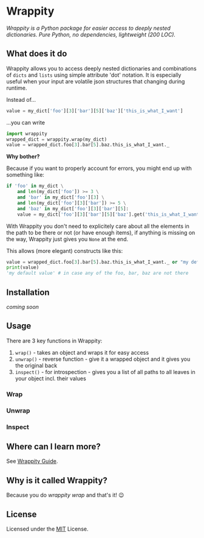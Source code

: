 # Wrappity

_Wrappity is a Python package for easier access to deeply nested dictionaries._
_Pure Python, no dependencies, lightweight (200 LOC)._

## What does it do

Wrappity allows you to access deeply nested dictionaries and combinations of `dicts` and `lists` using simple attribute 'dot' notation.
It is especially useful when your input are volatile json structures that changing during runtime.

Instead of...
```python
value = my_dict['foo'][3]['bar'][5]['baz']['this_is_what_I_want']
```

...you can write
```python
import wrappity
wrapped_dict = wrappity.wrap(my_dict)
value = wrapped_dict.foo[3].bar[5].baz.this_is_what_I_want._
```

**Why bother?**

Because if you want to properly account for errors, you might end up with something like:
```python
if 'foo' in my_dict \
	and len(my_dict['foo']) >= 3 \
	and 'bar' in my_dict['foo'][3] \
	and len(my_dict['foo'][3]['bar']) >= 5 \
	and 'baz' in my_dict['foo'][3]['bar'][5]:
	value = my_dict['foo'][3]['bar'][5]['baz'].get('this_is_what_I_want','my default value')
```

With Wrappity you don't need to explicitely care about all the elements in the path to be there or not (or have enough items), if anything is missing on the way, Wrappity just gives you `None` at the end.

This allows (more elegant) constructs like this:
```python
value = wrapped_dict.foo[3].bar[5].baz.this_is_what_I_want._ or "my default value"
print(value)
'my default value' # in case any of the foo, bar, baz are not there
```

## Installation

_coming soon_

## Usage

There are 3 key functions in Wrappity:
1. `wrap()` - takes an object and wraps it for easy access
2. `unwrap()` - reverse function - give it a wrapped object and it gives you the original back
2. `inspect()` - for introspection - gives you a list of all paths to all leaves in your object incl. their values

### Wrap

### Unwrap

### Inspect

## Where can I learn more?

See [Wrappity Guide](docs/guide.md).

## Why is it called Wrappity?

Because you do _wrappity wrap_ and that's it! 😉

## License

Licensed under the
[MIT](https://github.com/tomasrollo/wrappity/blob/main/LICENSE) License.

